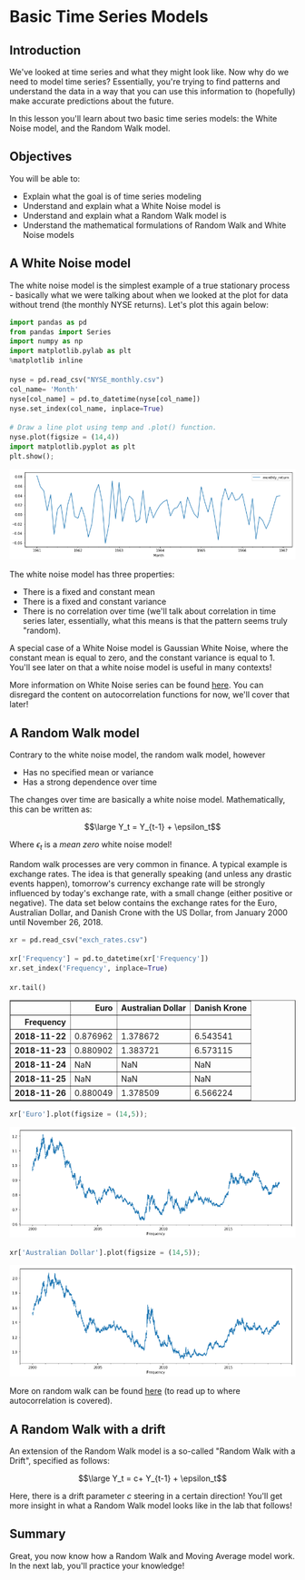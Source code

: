 
# Basic Time Series Models

## Introduction

We've looked at time series and what they might look like. Now why do we need to model time series? Essentially, you're trying to find patterns and understand the data in a way that you 
can use this information to (hopefully) make accurate predictions about the future.

In this lesson you'll learn about two basic time series models: the White Noise model, and the Random Walk model.

## Objectives

You will be able to:
- Explain what the goal is of time series modeling
- Understand and explain what a White Noise model is
- Understand and explain what a Random Walk model is
- Understand the mathematical formulations of Random Walk and White Noise models

## A White Noise model

The white noise model is the simplest example of a true stationary process - basically what we were talking about when we looked at the plot for data without trend (the monthly NYSE returns). Let's plot this again below: 


```python
import pandas as pd
from pandas import Series
import numpy as np
import matplotlib.pylab as plt
%matplotlib inline

nyse = pd.read_csv("NYSE_monthly.csv")
col_name= 'Month'
nyse[col_name] = pd.to_datetime(nyse[col_name])
nyse.set_index(col_name, inplace=True)

# Draw a line plot using temp and .plot() function. 
nyse.plot(figsize = (14,4))
import matplotlib.pyplot as plt
plt.show();
```


![png](index_files/index_1_0.png)


The white noise model has three properties:

- There is a fixed and constant mean
- There is a fixed and constant variance
- There is no correlation over time (we'll talk about correlation in time series later, essentially, what this means is that the pattern seems truly "random).

A special case of a White Noise model is Gaussian White Noise, where the constant mean is equal to zero, and the constant variance is equal to 1. You'll see later on that a white noise model is useful in many contexts!

More information on White Noise series can be found [here](https://machinelearningmastery.com/white-noise-time-series-python/). You can disregard the content on autocorrelation functions for now, we'll cover that later!

## A Random Walk model

Contrary to the white noise model, the random walk model, however

- Has no specified mean or variance
- Has a strong dependence over time

The changes over time are basically a white noise model. Mathematically, this can be written as:

$$\large Y_t = Y_{t-1} + \epsilon_t$$

Where $\epsilon_t$ is a *mean zero* white noise model!

Random walk processes are very common in finance. A typical example is exchange rates. The idea is that generally speaking (and unless any drastic events happen), tomorrow's currency exchange rate will be strongly influenced by today's exchange rate, with a small change (either positive or negative). The data set below contains the exchange rates for the Euro, Australian Dollar, and Danish Crone with the US Dollar, from January 2000 until November 26, 2018.


```python
xr = pd.read_csv("exch_rates.csv")

xr['Frequency'] = pd.to_datetime(xr['Frequency'])
xr.set_index('Frequency', inplace=True)

xr.tail()
```




<div>
<style scoped>
    .dataframe tbody tr th:only-of-type {
        vertical-align: middle;
    }

    .dataframe tbody tr th {
        vertical-align: top;
    }

    .dataframe thead th {
        text-align: right;
    }
</style>
<table border="1" class="dataframe">
  <thead>
    <tr style="text-align: right;">
      <th></th>
      <th>Euro</th>
      <th>Australian Dollar</th>
      <th>Danish Krone</th>
    </tr>
    <tr>
      <th>Frequency</th>
      <th></th>
      <th></th>
      <th></th>
    </tr>
  </thead>
  <tbody>
    <tr>
      <th>2018-11-22</th>
      <td>0.876962</td>
      <td>1.378672</td>
      <td>6.543541</td>
    </tr>
    <tr>
      <th>2018-11-23</th>
      <td>0.880902</td>
      <td>1.383721</td>
      <td>6.573115</td>
    </tr>
    <tr>
      <th>2018-11-24</th>
      <td>NaN</td>
      <td>NaN</td>
      <td>NaN</td>
    </tr>
    <tr>
      <th>2018-11-25</th>
      <td>NaN</td>
      <td>NaN</td>
      <td>NaN</td>
    </tr>
    <tr>
      <th>2018-11-26</th>
      <td>0.880049</td>
      <td>1.378509</td>
      <td>6.566224</td>
    </tr>
  </tbody>
</table>
</div>




```python
xr['Euro'].plot(figsize = (14,5));
```


![png](index_files/index_6_0.png)



```python
xr['Australian Dollar'].plot(figsize = (14,5));
```


![png](index_files/index_7_0.png)


More on random walk can be found [here](https://machinelearningmastery.com/gentle-introduction-random-walk-times-series-forecasting-python/) (to read up to where autocorrelation is covered).

## A Random Walk with a drift

An extension of the Random Walk model is a so-called "Random Walk with a Drift", specified as follows:

$$\large Y_t = c+ Y_{t-1} + \epsilon_t$$

Here, there is a drift parameter $c$ steering in a certain direction! You'll get more insight in what a Random Walk model looks like in the lab that follows!

## Summary

Great, you now know how a Random Walk and Moving Average model work. In the next lab, you'll practice your knowledge!
